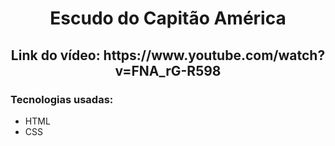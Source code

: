 <h1 align="center">Escudo do Capitão América</h1>

<h2 align="center">Link do vídeo: https://www.youtube.com/watch?v=FNA_rG-R598</h2>

<h3>Tecnologias usadas:</h3>

- HTML
- CSS